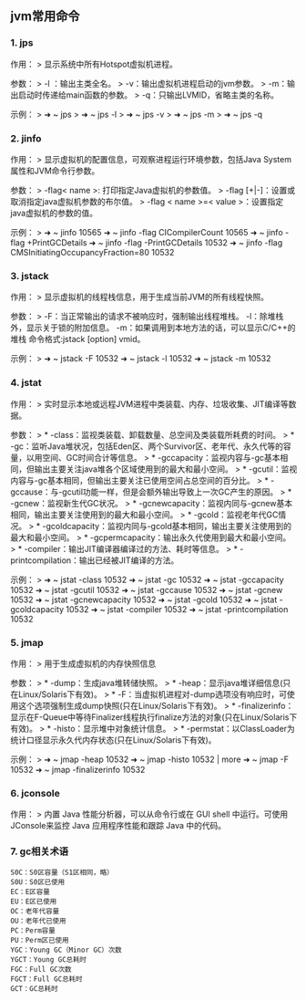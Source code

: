 ## jvm常用命令

### 1. jps
作用：
    > 显示系统中所有Hotspot虚拟机进程。
    
参数：
    > -l ：输出主类全名。
    > -v：输出虚拟机进程启动的jvm参数。
    > -m：输出启动时传递给main函数的参数。
    > -q：只输出LVMID，省略主类的名称。
    
示例：
    > ➜ ~ jps 
    > ➜ ~ jps -l 
    > ➜ ~ jps -v 
    > ➜ ~ jps -m 
    > ➜ ~ jps -q 
    
### 2. jinfo
作用：
    > 显示虚拟机的配置信息，可观察进程运行环境参数，包括Java System属性和JVM命令行参数。
    
参数：
    > -flag< name >: 打印指定Java虚拟机的参数值。
    > -flag [+|-]<name     >：设置或取消指定java虚拟机参数的布尔值。
    > -flag < name >=< value >：设置指定java虚拟机的参数的值。
    
示例：
    > ➜ ~ jinfo 10565 
    ➜ ~ jinfo -flag CICompilerCount 10565 
    ➜ ~ jinfo -flag +PrintGCDetails 
    ➜ ~ jinfo -flag -PrintGCDetails 10532 
    ➜ ~ jinfo -flag CMSInitiatingOccupancyFraction=80 10532 
    
### 3. jstack
作用：
    > 显示虚拟机的线程栈信息，用于生成当前JVM的所有线程快照。
    
参数：
    > -F：当正常输出的请求不被响应时，强制输出线程堆栈。
    -l：除堆栈外，显示关于锁的附加信息。
    -m：如果调用到本地方法的话，可以显示C/C++的堆栈 
    命令格式:jstack [option] vmid。

示例：
    > ➜ ~ jstack -F 10532 
    ➜ ~ jstack -l 10532 
    ➜ ~ jstack -m 10532 
    
### 4. jstat
作用：
    > 实时显示本地或远程JVM进程中类装载、内存、垃圾收集、JIT编译等数据。
    
参数：
    > * -class：监视类装载、卸载数量、总空间及类装载所耗费的时间。
    > * -gc：监听Java堆状况，包括Eden区、两个Survivor区、老年代、永久代等的容量，以用空间、GC时间合计等信息。
    > * -gccapacity：监视内容与-gc基本相同，但输出主要关注java堆各个区域使用到的最大和最小空间。
    > * -gcutil：监视内容与-gc基本相同，但输出主要关注已使用空间占总空间的百分比。
    > * -gccause：与-gcutil功能一样，但是会额外输出导致上一次GC产生的原因。
    > * -gcnew：监视新生代GC状况。
    > * -gcnewcapacity：监视内同与-gcnew基本相同，输出主要关注使用到的最大和最小空间。
    > * -gcold：监视老年代GC情况。
    > * -gcoldcapacity：监视内同与-gcold基本相同，输出主要关注使用到的最大和最小空间。
    > * -gcpermcapacity：输出永久代使用到最大和最小空间。
    > * -compiler：输出JIT编译器编译过的方法、耗时等信息。
    > * -printcompilation：输出已经被JIT编译的方法。

示例：
    > ➜ ~ jstat -class 10532 
    ➜ ~ jstat -gc 10532 
    ➜ ~ jstat -gccapacity 10532 
    ➜ ~ jstat -gcutil 10532 
    ➜ ~ jstat -gccause 10532 
    ➜ ~ jstat -gcnew 10532 
    ➜ ~ jstat -gcnewcapacity 10532 
    ➜ ~ jstat -gcold 10532 
    ➜ ~ jstat -gcoldcapacity 10532 
    ➜ ~ jstat -compiler 10532 
    ➜ ~ jstat -printcompilation 10532 
    
### 5. jmap

作用：
    > 用于生成虚拟机的内存快照信息
    
参数：
    > * -dump：生成java堆转储快照。
    > * -heap：显示java堆详细信息(只在Linux/Solaris下有效)。
    > * -F：当虚拟机进程对-dump选项没有响应时，可使用这个选项强制生成dump快照(只在Linux/Solaris下有效)。
    > * -finalizerinfo：显示在F-Queue中等待Finalizer线程执行finalize方法的对象(只在Linux/Solaris下有效)。
    > * -histo：显示堆中对象统计信息。
    > * -permstat：以ClassLoader为统计口径显示永久代内存状态(只在Linux/Solaris下有效)。

示例：
    > ➜ ~ jmap -heap 10532 
    ➜ ~ jmap -histo 10532 | more 
    ➜ ~ jmap -F 10532 
    ➜ ~ jmap -finalizerinfo 10532 
    
### 6. jconsole

作用：
    > 内置 Java 性能分析器，可以从命令行或在 GUI shell 中运行。可使用 JConsole来监控 Java 应用程序性能和跟踪 Java 中的代码。

### 7. gc相关术语
    S0C：S0区容量（S1区相同，略） 
    S0U：S0区已使用 
    EC：E区容量 
    EU：E区已使用 
    OC：老年代容量 
    OU：老年代已使用 
    PC：Perm容量 
    PU：Perm区已使用 
    YGC：Young GC（Minor GC）次数 
    YGCT：Young GC总耗时 
    FGC：Full GC次数 
    FGCT：Full GC总耗时 
    GCT：GC总耗时